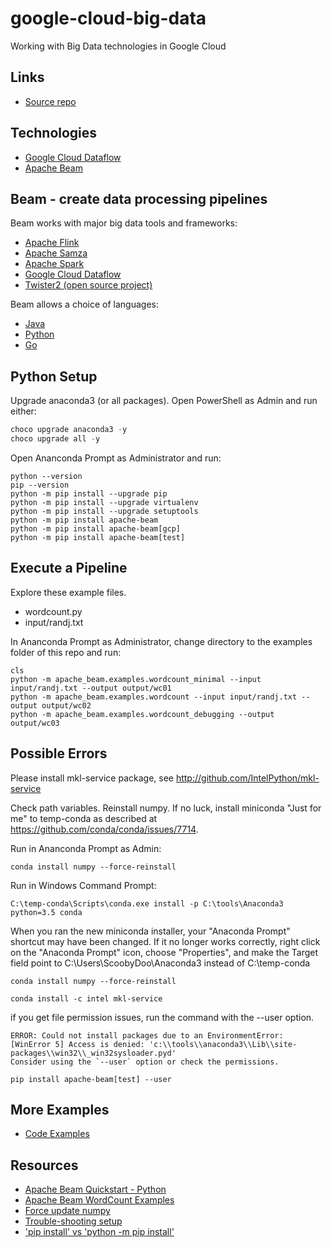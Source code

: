 # google-cloud-big-data
Working with Big Data technologies in Google Cloud

## Links

- [Source repo](https://github.com/denisecase/google-cloud-big-data)

## Technologies

- [Google Cloud Dataflow](https://cloud.google.com/dataflow)
- [Apache Beam](https://beam.apache.org/)


## Beam - create data processing pipelines

Beam works with major big data tools and frameworks:

- [Apache Flink](https://flink.apache.org/)
- [Apache Samza](https://samza.apache.org/)
- [Apache Spark](https://spark.apache.org/)
- [Google Cloud Dataflow](https://cloud.google.com/dataflow/)
- [Twister2 (open source project)](https://twister2.org/)

Beam allows a choice of languages:

- [Java](https://beam.apache.org/get-started/quickstart-java/)
- [Python](https://beam.apache.org/get-started/quickstart-py/)
- [Go](https://beam.apache.org/get-started/quickstart-go/)

## Python Setup

Upgrade anaconda3 (or all packages). Open PowerShell as Admin and run either:

```Powershell
choco upgrade anaconda3 -y
choco upgrade all -y
```

Open Ananconda Prompt as Administrator and run:

```Anaconda
python --version
pip --version
python -m pip install --upgrade pip
python -m pip install --upgrade virtualenv
python -m pip install --upgrade setuptools
python -m pip install apache-beam
python -m pip install apache-beam[gcp]
python -m pip install apache-beam[test]
```

## Execute a Pipeline

Explore these example files. 

- wordcount.py
- input/randj.txt

In Ananconda Prompt as Administrator, 
change directory to the examples folder of this repo and run:

```Anaconda
cls
python -m apache_beam.examples.wordcount_minimal --input input/randj.txt --output output/wc01
python -m apache_beam.examples.wordcount --input input/randj.txt --output output/wc02
python -m apache_beam.examples.wordcount_debugging --output output/wc03
```

## Possible Errors

Please install mkl-service package, see http://github.com/IntelPython/mkl-service

Check path variables. Reinstall numpy. 
If no luck, install miniconda "Just for me" to temp-conda as described at 
<https://github.com/conda/conda/issues/7714>. 

Run in Ananconda Prompt as Admin:

```Anaconda
conda install numpy --force-reinstall
```

Run in Windows Command Prompt:

```Windows
C:\temp-conda\Scripts\conda.exe install -p C:\tools\Anaconda3 python=3.5 conda
```

When you ran the new miniconda installer, your "Anaconda Prompt" shortcut may have been changed. If it no longer works correctly, right click on the "Anaconda Prompt" icon, choose "Properties", and make the Target field point to C:\Users\ScoobyDoo\Anaconda3 instead of C:\temp-conda


```Anaconda
conda install numpy --force-reinstall

conda install -c intel mkl-service
```

if you get file permission issues, run the command with the --user option. 

```
ERROR: Could not install packages due to an EnvironmentError: [WinError 5] Access is denied: 'c:\\tools\\anaconda3\\Lib\\site-packages\\win32\\_win32sysloader.pyd'
Consider using the `--user` option or check the permissions.
```

```pip install apache-beam[test] --user```

## More Examples

- [Code Examples](https://github.com/apache/beam/tree/master/sdks/python/apache_beam/examples)

## Resources

- [Apache Beam Quickstart - Python](https://beam.apache.org/get-started/quickstart-py/)
- [Apache Beam WordCount Examples](https://beam.apache.org/get-started/wordcount-example/)
- [Force update numpy](https://stackoverflow.com/questions/52792692/anaconda-python-how-to-reinstall-numpy/55363764)
- [Trouble-shooting setup](https://github.com/conda/conda/issues/7714)
- ['pip install' vs 'python -m pip install'](https://stackoverflow.com/questions/25749621/whats-the-difference-between-pip-install-and-python-m-pip-install#:~:text=1%20Answer&text=They%20do%20exactly%20the%20same,actually%20run%20pip%20that%20way.)
